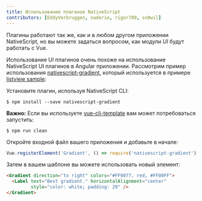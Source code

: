 ```yaml
---
title: Использование плагинов NativeScript
contributors: [EddyVerbruggen, naderio, rigor789, sn0wil]
---
```


Плагины работают так же, как и в любом другом приложении NativeScript, но вы можете задаться вопросом, как модули *UI* будут работать с Vue.

Использование UI плагинов очень похоже на использование NativeScript UI плагинов в Angular приложении. Рассмотрим пример использования [nativescript-gradient](https://github.com/EddyVerbruggen/nativescript-gradient), который используется в примере [listview sample](https://github.com/rigor789/nativescript-vue/tree/master/samples/app/app-with-list-view.js):
 
Установите плагин, используя NativeScript CLI:

```shell
$ npm install --save nativescript-gradient
```

**Важно:** Если вы используете [vue-cli-template](/en/docs/getting-started/templates/#nativescript-vuevue-cli-template) вам может потребоваться запустить:

```shell
$ npm run clean
```
Откройте входной файл вашего приложения и добавьте в начале:

```js
Vue.registerElement('Gradient', () => require('nativescript-gradient').Gradient)
```

Затем в вашем шаблоне вы можете использовать новый элемент:

```html
<Gradient direction="to right" colors="#FF0077, red, #FF00FF">
  <Label text="Best gradient." horizontalAlignment="center"
         style="color: white; padding: 20" />
</Gradient>
```
